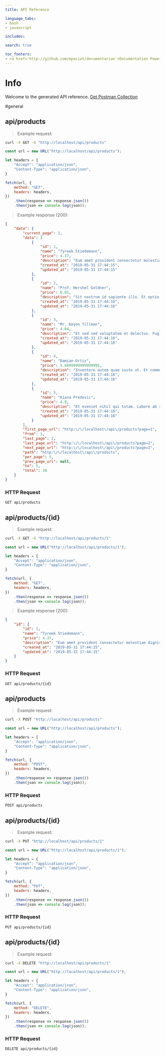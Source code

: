 ```yaml
---
title: API Reference

language_tabs:
- bash
- javascript

includes:

search: true

toc_footers:
- <a href='http://github.com/mpociot/documentarian'>Documentation Powered by Documentarian</a>
---
```

<!-- START_INFO -->
# Info

Welcome to the generated API reference.
[Get Postman Collection](http://localhost/docs/collection.json)

<!-- END_INFO -->

#general
<!-- START_86e0ac5d4f8ce9853bc22fd08f2a0109 -->
## api/products
> Example request:

```bash
curl -X GET -G "http://localhost/api/products" 
```
```javascript
const url = new URL("http://localhost/api/products");

let headers = {
    "Accept": "application/json",
    "Content-Type": "application/json",
}

fetch(url, {
    method: "GET",
    headers: headers,
})
    .then(response => response.json())
    .then(json => console.log(json));
```

> Example response (200):

```json
{
    "data": {
        "current_page": 1,
        "data": [
            {
                "id": 1,
                "name": "Tyreek Stiedemann",
                "price": 4.37,
                "description": "Eum amet provident consectetur molestiae dignissimos. Exercitationem dignissimos velit est. Enim ut doloremque quia debitis et enim eligendi.",
                "created_at": "2019-05-31 17:44:15",
                "updated_at": "2019-05-31 17:44:15"
            },
            {
                "id": 2,
                "name": "Prof. Hershel Goldner",
                "price": 6.01,
                "description": "Sit nostrum id sapiente illo. Et optio saepe reprehenderit et quo. Reiciendis accusantium omnis architecto dolores aut omnis provident reprehenderit.",
                "created_at": "2019-05-31 17:44:16",
                "updated_at": "2019-05-31 17:44:16"
            },
            {
                "id": 3,
                "name": "Mr. Keyon Tillman",
                "price": 4.64,
                "description": "Et sed sed voluptatem et delectus. Fugit placeat ratione repellendus corporis. Impedit hic non quia quos. Laborum illo vel laborum nesciunt consequatur. Est aperiam molestias fugit laudantium.",
                "created_at": "2019-05-31 17:44:16",
                "updated_at": "2019-05-31 17:44:16"
            },
            {
                "id": 4,
                "name": "Damian Ortiz",
                "price": 5.6899999999999995,
                "description": "Inventore autem quam iusto ut. Et commodi dolor ut ab. Sed ad iure in earum et quae rerum autem. Molestiae corrupti iusto velit voluptatem.",
                "created_at": "2019-05-31 17:44:16",
                "updated_at": "2019-05-31 17:44:16"
            },
            {
                "id": 5,
                "name": "Kiana Predovic",
                "price": 4.8,
                "description": "Et eveniet nihil qui totam. Labore ab reprehenderit sint impedit qui ex. Ducimus quas odit velit iusto. Ab vel maiores est omnis. Ea nisi ab et et harum numquam.",
                "created_at": "2019-05-31 17:44:16",
                "updated_at": "2019-05-31 17:44:16"
            }
        ],
        "first_page_url": "http:\/\/localhost\/api\/products?page=1",
        "from": 1,
        "last_page": 2,
        "last_page_url": "http:\/\/localhost\/api\/products?page=2",
        "next_page_url": "http:\/\/localhost\/api\/products?page=2",
        "path": "http:\/\/localhost\/api\/products",
        "per_page": 5,
        "prev_page_url": null,
        "to": 5,
        "total": 10
    }
}
```

### HTTP Request
`GET api/products`


<!-- END_86e0ac5d4f8ce9853bc22fd08f2a0109 -->

<!-- START_d5a3d0c0add9ae4109a8d270310cf6c0 -->
## api/products/{id}
> Example request:

```bash
curl -X GET -G "http://localhost/api/products/1" 
```
```javascript
const url = new URL("http://localhost/api/products/1");

let headers = {
    "Accept": "application/json",
    "Content-Type": "application/json",
}

fetch(url, {
    method: "GET",
    headers: headers,
})
    .then(response => response.json())
    .then(json => console.log(json));
```

> Example response (200):

```json
{
    "id": {
        "id": 1,
        "name": "Tyreek Stiedemann",
        "price": 4.37,
        "description": "Eum amet provident consectetur molestiae dignissimos. Exercitationem dignissimos velit est. Enim ut doloremque quia debitis et enim eligendi.",
        "created_at": "2019-05-31 17:44:15",
        "updated_at": "2019-05-31 17:44:15"
    }
}
```

### HTTP Request
`GET api/products/{id}`


<!-- END_d5a3d0c0add9ae4109a8d270310cf6c0 -->

<!-- START_05b4383f00fd57c4828a831e7057e920 -->
## api/products
> Example request:

```bash
curl -X POST "http://localhost/api/products" 
```
```javascript
const url = new URL("http://localhost/api/products");

let headers = {
    "Accept": "application/json",
    "Content-Type": "application/json",
}

fetch(url, {
    method: "POST",
    headers: headers,
})
    .then(response => response.json())
    .then(json => console.log(json));
```


### HTTP Request
`POST api/products`


<!-- END_05b4383f00fd57c4828a831e7057e920 -->

<!-- START_241fd2204f9f5b65c7aa7c9618dcca22 -->
## api/products/{id}
> Example request:

```bash
curl -X PUT "http://localhost/api/products/1" 
```
```javascript
const url = new URL("http://localhost/api/products/1");

let headers = {
    "Accept": "application/json",
    "Content-Type": "application/json",
}

fetch(url, {
    method: "PUT",
    headers: headers,
})
    .then(response => response.json())
    .then(json => console.log(json));
```


### HTTP Request
`PUT api/products/{id}`


<!-- END_241fd2204f9f5b65c7aa7c9618dcca22 -->

<!-- START_160dac2b00e86335715987c6d1c1f3eb -->
## api/products/{id}
> Example request:

```bash
curl -X DELETE "http://localhost/api/products/1" 
```
```javascript
const url = new URL("http://localhost/api/products/1");

let headers = {
    "Accept": "application/json",
    "Content-Type": "application/json",
}

fetch(url, {
    method: "DELETE",
    headers: headers,
})
    .then(response => response.json())
    .then(json => console.log(json));
```


### HTTP Request
`DELETE api/products/{id}`


<!-- END_160dac2b00e86335715987c6d1c1f3eb -->


